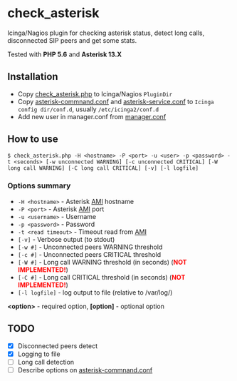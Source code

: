 # check_asterisk

Icinga/Nagios plugin for checking asterisk status, detect long calls, disconnected SIP peers and get some stats.

Tested with **PHP 5.6** and **Asterisk 13.X**

## Installation

- Copy [check_asterisk.php](check_asterisk.php) to Icinga/Nagios `PluginDir`
- Copy [asterisk-commnand.conf](icinga/asterisk-commnand.conf) and [asterisk-service.conf](icinga/asterisk-service.conf) to `Icinga config dir/conf.d`, usually `/etc/icinga2/conf.d`
- Add new user in manager.conf from [manager.conf](asterisk/manager.conf)

## How to use
```
$ check_asterisk.php -H <hostname> -P <port> -u <user> -p <password> -t <seconds> [-w unconnected WARNING] [-c unconnected CRITICAL] [-W long call WARNING] [-C long call CRITICAL] [-v] [-l logfile]
```

### Options summary
- `-H <hostname>` - Asterisk [AMI](https://wiki.asterisk.org/wiki/pages/viewpage.action?pageId=4817239) hostname
- `-P <port>` - Asterisk [AMI](https://wiki.asterisk.org/wiki/pages/viewpage.action?pageId=4817239) port
- `-u <username>` - Username
- `-p <password>` - Password
- `-t <read timeout>` - Timeout read from [AMI](https://wiki.asterisk.org/wiki/pages/viewpage.action?pageId=4817239)
- `[-v]` - Verbose output (to stdout)
- `[-w #]` - Unconnected peers WARNING threshold
- `[-c #]` - Unconnected peers CRITICAL threshold
- `[-W #]` - Long call WARNING threshold (in seconds) (<span style="color:red">**NOT IMPLEMENTED!**</span>)
- `[-C #]` - Long call CRITICAL threshold (in seconds) (<span style="color:red">**NOT IMPLEMENTED!**</span>)
- `[-l logfile]` - log output to file (relative to /var/log/)

**\<option\>** - required option, **[option]** - optional option

## TODO
- [x] Disconnected peers detect
- [x] Logging to file
- [ ] Long call detection
- [ ] Describe options on [asterisk-commnand.conf](icinga/asterisk-commnand.conf)
